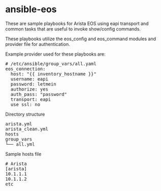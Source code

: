 # ansible-eos
These are sample playbooks for Arista EOS using eapi transport and common tasks that are useful to invoke show/config commands.

These playbooks utilize the eos_config and eos_command modules and provider file for authentication.

Example provider used for these playbooks are:

<pre>
# /etc/ansible/group_vars/all.yaml
eos_connection:
  host: "{{ inventory_hostname }}"
  username: eapi
  password: letmein
  authorize: yes
  auth_pass: "password"
  transport: eapi
  use_ssl: no
</pre>

Directory structure
<pre>
arista.yml
arista_clean.yml 
hosts
group_vars
└── all.yml
</pre>

Sample hosts file
<pre>
# Arista
[arista]
10.1.1.1
10.1.1.2
etc
</pre>

